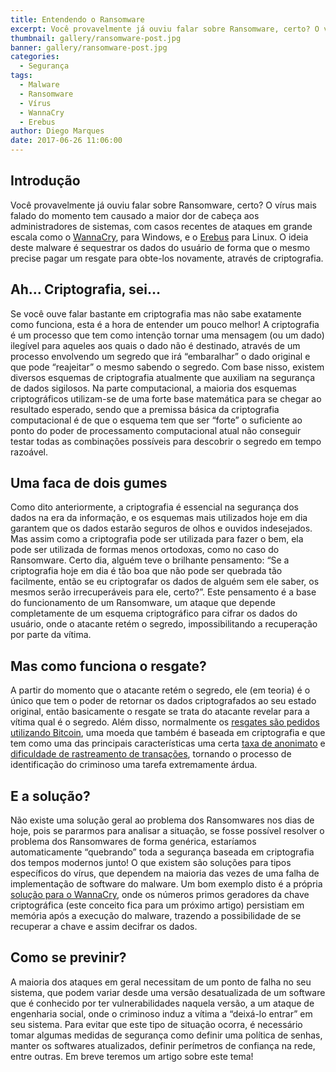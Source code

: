 ```yaml
---
title: Entendendo o Ransomware
excerpt: Você provavelmente já ouviu falar sobre Ransomware, certo? O vírus mais falado do momento tem causado a maior dor de cabeça aos administradores de sistemas, com casos recentes de ataques em grande escala como o WannaCry, para Windows, e o Erebus para Linux.
thumbnail: gallery/ransomware-post.jpg
banner: gallery/ransomware-post.jpg
categories:
  - Segurança
tags:
  - Malware
  - Ransomware
  - Vírus
  - WannaCry
  - Erebus
author: Diego Marques
date: 2017-06-26 11:06:00
---
```


## Introdução
Você provavelmente já ouviu falar sobre Ransomware, certo? O vírus mais falado do momento tem causado a maior dor de cabeça aos administradores de sistemas, com casos recentes de ataques em grande escala como o [WannaCry](https://www.tecmundo.com.br/malware/116652-wannacry-ransomware-o-mundo-chorar-sexta-feira-12.htm), para Windows, e o [Erebus](https://tecnoblog.net/217148/empresa-hospedagem-resgate-ransomware-linux/) para Linux. O ideia deste malware é sequestrar os dados do usuário de forma que o mesmo precise pagar um resgate para obte-los novamente, através de criptografia.

## Ah… Criptografia, sei…
Se você ouve falar bastante em criptografia mas não sabe exatamente como funciona, esta é a hora de entender um pouco melhor!
A criptografia é um processo que tem como intenção tornar uma mensagem (ou um dado) ilegível para aqueles aos quais o dado não é destinado, através de um processo envolvendo um segredo que irá “embaralhar” o dado original e que pode “reajeitar” o mesmo sabendo o segredo. Com base nisso, existem diversos esquemas de criptografia atualmente que auxiliam na segurança de dados sigilosos.
Na parte computacional, a maioria dos esquemas criptográficos utilizam-se de uma forte base matemática para se chegar ao resultado esperado, sendo que a premissa básica da criptografia computacional é de que o esquema tem que ser “forte” o suficiente ao ponto do poder de processamento computacional atual não conseguir testar todas as combinações possíveis para descobrir o segredo em tempo razoável.

## Uma faca de dois gumes
Como dito anteriormente, a criptografia é essencial na segurança dos dados na era da informação, e os esquemas mais utilizados hoje em dia garantem que os dados estarão seguros de olhos e ouvidos indesejados.
Mas assim como a criptografia pode ser utilizada para fazer o bem, ela pode ser utilizada de formas menos ortodoxas, como no caso do Ransomware. Certo dia, alguém teve o brilhante pensamento: “Se a criptografia hoje em dia é tão boa que não pode ser quebrada tão facilmente, então se eu criptografar os dados de alguém sem ele saber, os mesmos serão irrecuperáveis para ele, certo?”. Este pensamento é a base do funcionamento de um Ransomware, um ataque que depende completamente de um esquema criptográfico para cifrar os dados do usuário, onde o atacante retém o segredo, impossibilitando a recuperação por parte da vítima.

## Mas como funciona o resgate?
A partir do momento que o atacante retém o segredo, ele (em teoria) é o único que tem o poder de retornar os dados criptografados ao seu estado original, então basicamente o resgate se trata do atacante revelar para a vítima qual é o segredo. Além disso, normalmente os [resgates são pedidos utilizando Bitcoin](http://brasil.elpais.com/brasil/2017/05/12/economia/1494621106_047933.html), uma moeda que também é baseada em criptografia e que tem como uma das principais características uma certa [taxa de anonimato](https://foxbit.com.br/blog/o-bitcoin-e-realmente-anonimo-descubra-se-moeda-e-segura/) e [dificuldade de rastreamento de transações](https://bitcoin.org/pt_BR/proteger-sua-privacidade), tornando o processo de identificação do criminoso uma tarefa extremamente árdua.

## E a solução?
Não existe uma solução geral ao problema dos Ransomwares nos dias de hoje, pois se pararmos para analisar a situação, se fosse possível resolver o problema dos Ransomwares de forma genérica, estaríamos automaticamente “quebrando” toda a segurança baseada em criptografia dos tempos modernos junto!
O que existem são soluções para tipos específicos do vírus, que dependem na maioria das vezes de uma falha de implementação de software do malware. Um bom exemplo disto é a própria [solução para o WannaCry](https://www.showmetech.com.br/ferramenta-descriptografa-arquivos-bloqueados-ransomware/), onde os números primos geradores da chave criptográfica (este conceito fica para um próximo artigo) persistiam em memória após a execução do malware, trazendo a possibilidade de se recuperar a chave e assim decifrar os dados.

## Como se previnir?
A maioria dos ataques em geral necessitam de um ponto de falha no seu sistema, que podem variar desde uma versão desatualizada de um software que é conhecido por ter vulnerabilidades naquela versão, a um ataque de engenharia social, onde o criminoso induz a vítima a “deixá-lo entrar” em seu sistema. Para evitar que este tipo de situação ocorra, é necessário tomar algumas medidas de segurança como definir uma política de senhas, manter os softwares atualizados, definir perímetros de confiança na rede, entre outras. Em breve teremos um artigo sobre este tema!